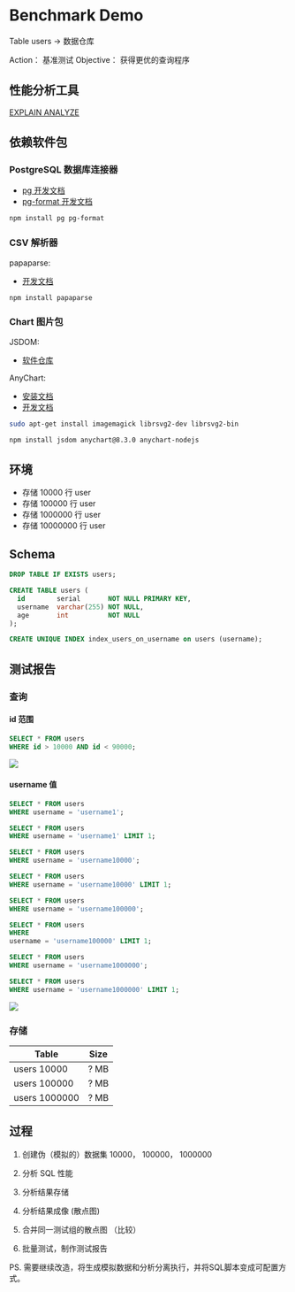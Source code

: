 # Benchmark Demo

Table users -> 数据仓库

Action： 基准测试
Objective： 获得更优的查询程序

## 性能分析工具

[EXPLAIN ANALYZE](https://www.postgresql.org/docs/11/sql-explain.html) 

## 依赖软件包

### PostgreSQL 数据库连接器

- [pg 开发文档](https://node-postgres.com/)
- [pg-format 开发文档](https://github.com/datalanche/node-pg-format)

```sh
npm install pg pg-format
```

### CSV 解析器

papaparse:

- [开发文档](https://www.papaparse.com/)

```sh
npm install papaparse
```

### Chart 图片包

JSDOM:

- [软件仓库](https://github.com/jsdom/jsdom)

AnyChart:

- [安装文档](https://www.anychart.com/technical-integrations/samples/nodejs-charts)
- [开发文档](https://www.anychart.com/products/anychart/docs/)

```sh
sudo apt-get install imagemagick librsvg2-dev librsvg2-bin
```

```sh
npm install jsdom anychart@8.3.0 anychart-nodejs
```

## 环境

- 存储 10000 行 user
- 存储 100000 行 user
- 存储 1000000 行 user
- 存储 10000000 行 user

## Schema

```sql
DROP TABLE IF EXISTS users;

CREATE TABLE users (
  id        serial       NOT NULL PRIMARY KEY,
  username  varchar(255) NOT NULL,
  age       int          NOT NULL
);

CREATE UNIQUE INDEX index_users_on_username on users (username);

```

## 测试报告

### 查询

#### id 范围

```sql
SELECT * FROM users 
WHERE id > 10000 AND id < 90000;
```

![](https://img04.sogoucdn.com/v2/thumb/resize/w/120/h/90/zi/on/iw/90.0/ih/67.5?t=2&url=http%3A%2F%2Fpic.baike.soso.com%2Fugc%2Fbaikepic2%2F3250%2F20170802112011-1924069671.jpg%2F300&appid=200524&referer=http%3A%2F%2Fbaike.sogou.com%2Fv8031668.htm%3FfromTitle%3Dbenchmark)

#### username 值

```sql
SELECT * FROM users 
WHERE username = 'username1';

SELECT * FROM users 
WHERE username = 'username1' LIMIT 1;

SELECT * FROM users 
WHERE username = 'username10000';

SELECT * FROM users 
WHERE username = 'username10000' LIMIT 1;

SELECT * FROM users 
WHERE username = 'username100000';

SELECT * FROM users 
WHERE 
username = 'username100000' LIMIT 1;

SELECT * FROM users 
WHERE username = 'username1000000';

SELECT * FROM users 
WHERE username = 'username1000000' LIMIT 1;
```

![](https://img04.sogoucdn.com/v2/thumb/resize/w/120/h/90/zi/on/iw/90.0/ih/67.5?t=2&url=http%3A%2F%2Fpic.baike.soso.com%2Fugc%2Fbaikepic2%2F3250%2F20170802112011-1924069671.jpg%2F300&appid=200524&referer=http%3A%2F%2Fbaike.sogou.com%2Fv8031668.htm%3FfromTitle%3Dbenchmark)

####

### 存储

Table |Size
--|--------
users 10000 |? MB
users 100000|? MB
users 1000000|? MB

###

## 过程

1. 创建伪（模拟的）数据集 10000， 100000， 1000000

2. 分析 SQL 性能

3. 分析结果存储

4. 分析结果成像 (散点图)

5. 合并同一测试组的散点图 （比较）

6. 批量测试，制作测试报告

PS. 需要继续改造，将生成模拟数据和分析分离执行，并将SQL脚本变成可配置方式。

